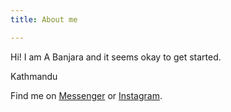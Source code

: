 ```yaml
---
title: About me

---
```

Hi! I am A Banjara and it seems okay to get started.

Kathmandu

Find me on [Messenger](m.me/anojbanjara) or [Instagram](https://instagram.com/@august.pippinpaddleopsicopolis).